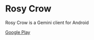# Rosy Crow

Rosy Crow is a Gemini client for Android

[Google Play](https://play.google.com/store/apps/details?id=app.rosy_crow)
